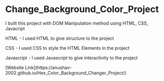 # Change_Background_Color_Project
 I built this project with DOM Manipulation method using HTML, CSS, Javacript
 <p>HTML - I used HTML to give structure to the project</p>
 <p>CSS - I used CSS to style the HTML Elements in the project</p>
 <p>Javascript - I used Javascript to give interactivity to the project</p>
 [Website Link](https://anushav-2002.github.io/Hex_Color_Background_Changer_Project/)
 
 
